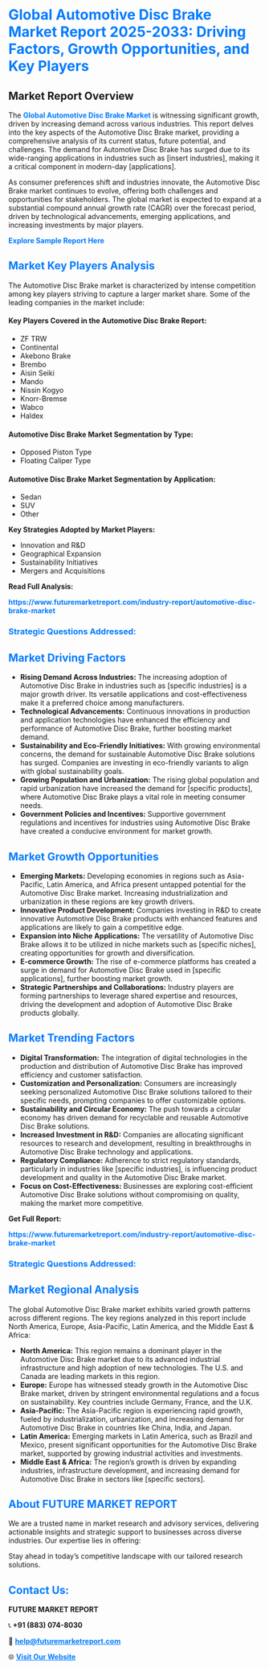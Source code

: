 <h1 style="color: #007BFF;">Global Automotive Disc Brake Market Report 2025-2033: Driving Factors, Growth Opportunities, and Key Players</h1>

<section id="overview">
<h2>Market Report Overview</h2>
<p>The <a href="https://www.futuremarketreport.com/industry-report/automotive-disc-brake-market" style="color: #007BFF; text-decoration: none;"><strong>Global Automotive Disc Brake Market</strong></a> is witnessing significant growth, driven by increasing demand across various industries. This report delves into the key aspects of the Automotive Disc Brake market, providing a comprehensive analysis of its current status, future potential, and challenges. The demand for Automotive Disc Brake has surged due to its wide-ranging applications in industries such as [insert industries], making it a critical component in modern-day [applications].</p>
<p>As consumer preferences shift and industries innovate, the Automotive Disc Brake market continues to evolve, offering both challenges and opportunities for stakeholders. The global market is expected to expand at a substantial compound annual growth rate (CAGR) over the forecast period, driven by technological advancements, emerging applications, and increasing investments by major players.</p>
</section>

<section id="overview">
<p><a href="https://www.futuremarketreport.com/request-sample/reportId=106153" style="color: #007BFF; text-decoration: none;"><strong>Explore Sample Report Here</strong></a></p>
</section>

<section id="key-players">
<h2 style="color: #007BFF;">Market Key Players Analysis</h2>
<p>The Automotive Disc Brake market is characterized by intense competition among key players striving to capture a larger market share. Some of the leading companies in the market include:</p>
<h4>Key Players Covered in the Automotive Disc Brake Report:</h4>
<ul><li>ZF TRW</li><li>Continental</li><li>Akebono Brake</li><li>Brembo</li><li>Aisin Seiki</li><li>Mando</li><li>Nissin Kogyo</li><li>Knorr-Bremse</li><li>Wabco</li><li>Haldex</li></ul>
<h4>Automotive Disc Brake Market Segmentation by Type:</h4>
<ul><li>Opposed Piston Type</li><li>Floating Caliper Type</li></ul>

<h4>Automotive Disc Brake Market Segmentation by Application:</h4>
<ul><li>Sedan</li><li>SUV</li><li>Other</li></ul>
<p><strong>Key Strategies Adopted by Market Players:</strong></p>
<ul>
<li>Innovation and R&D</li>
<li>Geographical Expansion</li>
<li>Sustainability Initiatives</li>
<li>Mergers and Acquisitions</li>
</ul>
</section>

<section>
<p><strong>Read Full Analysis: </strong></p><a href="https://www.futuremarketreport.com/industry-report/automotive-disc-brake-market" style="color: #007BFF; text-decoration: none;"><strong>https://www.futuremarketreport.com/industry-report/automotive-disc-brake-market</strong></a>
<h3 style="color: #007BFF;">Strategic Questions Addressed:</h3>
</section>

<section id="driving-factors">
<h2 style="color: #007BFF;">Market Driving Factors</h2>
<ul>
<li><strong>Rising Demand Across Industries:</strong> The increasing adoption of Automotive Disc Brake in industries such as [specific industries] is a major growth driver. Its versatile applications and cost-effectiveness make it a preferred choice among manufacturers.</li>
<li><strong>Technological Advancements:</strong> Continuous innovations in production and application technologies have enhanced the efficiency and performance of Automotive Disc Brake, further boosting market demand.</li>
<li><strong>Sustainability and Eco-Friendly Initiatives:</strong> With growing environmental concerns, the demand for sustainable Automotive Disc Brake solutions has surged. Companies are investing in eco-friendly variants to align with global sustainability goals.</li>
<li><strong>Growing Population and Urbanization:</strong> The rising global population and rapid urbanization have increased the demand for [specific products], where Automotive Disc Brake plays a vital role in meeting consumer needs.</li>
<li><strong>Government Policies and Incentives:</strong> Supportive government regulations and incentives for industries using Automotive Disc Brake have created a conducive environment for market growth.</li>
</ul>
</section>

<section id="growth-opportunities">
<h2 style="color: #007BFF;">Market Growth Opportunities</h2>
<ul>
<li><strong>Emerging Markets:</strong> Developing economies in regions such as Asia-Pacific, Latin America, and Africa present untapped potential for the Automotive Disc Brake market. Increasing industrialization and urbanization in these regions are key growth drivers.</li>
<li><strong>Innovative Product Development:</strong> Companies investing in R&D to create innovative Automotive Disc Brake products with enhanced features and applications are likely to gain a competitive edge.</li>
<li><strong>Expansion into Niche Applications:</strong> The versatility of Automotive Disc Brake allows it to be utilized in niche markets such as [specific niches], creating opportunities for growth and diversification.</li>
<li><strong>E-commerce Growth:</strong> The rise of e-commerce platforms has created a surge in demand for Automotive Disc Brake used in [specific applications], further boosting market growth.</li>
<li><strong>Strategic Partnerships and Collaborations:</strong> Industry players are forming partnerships to leverage shared expertise and resources, driving the development and adoption of Automotive Disc Brake products globally.</li>
</ul>
</section>

<section id="trending-factors">
<h2 style="color: #007BFF;">Market Trending Factors</h2>
<ul>
<li><strong>Digital Transformation:</strong> The integration of digital technologies in the production and distribution of Automotive Disc Brake has improved efficiency and customer satisfaction.</li>
<li><strong>Customization and Personalization:</strong> Consumers are increasingly seeking personalized Automotive Disc Brake solutions tailored to their specific needs, prompting companies to offer customizable options.</li>
<li><strong>Sustainability and Circular Economy:</strong> The push towards a circular economy has driven demand for recyclable and reusable Automotive Disc Brake solutions.</li>
<li><strong>Increased Investment in R&D:</strong> Companies are allocating significant resources to research and development, resulting in breakthroughs in Automotive Disc Brake technology and applications.</li>
<li><strong>Regulatory Compliance:</strong> Adherence to strict regulatory standards, particularly in industries like [specific industries], is influencing product development and quality in the Automotive Disc Brake market.</li>
<li><strong>Focus on Cost-Effectiveness:</strong> Businesses are exploring cost-efficient Automotive Disc Brake solutions without compromising on quality, making the market more competitive.</li>
</ul>
</section>

<section>
<p><strong>Get Full Report: </strong></p><a href="https://www.futuremarketreport.com/industry-report/automotive-disc-brake-market" style="color: #007BFF; text-decoration: none;"><strong>https://www.futuremarketreport.com/industry-report/automotive-disc-brake-market</strong></a>
<h3 style="color: #007BFF;">Strategic Questions Addressed:</h3>
</section>


<section id="regional-analysis">
<h2 style="color: #007BFF;">Market Regional Analysis</h2>
<p>The global Automotive Disc Brake market exhibits varied growth patterns across different regions. The key regions analyzed in this report include North America, Europe, Asia-Pacific, Latin America, and the Middle East & Africa:</p>
<ul>
<li><strong>North America:</strong> This region remains a dominant player in the Automotive Disc Brake market due to its advanced industrial infrastructure and high adoption of new technologies. The U.S. and Canada are leading markets in this region.</li>
<li><strong>Europe:</strong> Europe has witnessed steady growth in the Automotive Disc Brake market, driven by stringent environmental regulations and a focus on sustainability. Key countries include Germany, France, and the U.K.</li>
<li><strong>Asia-Pacific:</strong> The Asia-Pacific region is experiencing rapid growth, fueled by industrialization, urbanization, and increasing demand for Automotive Disc Brake in countries like China, India, and Japan.</li>
<li><strong>Latin America:</strong> Emerging markets in Latin America, such as Brazil and Mexico, present significant opportunities for the Automotive Disc Brake market, supported by growing industrial activities and investments.</li>
<li><strong>Middle East & Africa:</strong> The region’s growth is driven by expanding industries, infrastructure development, and increasing demand for Automotive Disc Brake in sectors like [specific sectors].</li>
</ul>
</section>

<footer>
<h2 style="color: #007BFF;">About FUTURE MARKET REPORT</h2>
<p>We are a trusted name in market research and advisory services, delivering actionable insights and strategic support to businesses across diverse industries. Our expertise lies in offering:</p>

<p>Stay ahead in today’s competitive landscape with our tailored research solutions.</p>

<h2 style="color: #007BFF;">Contact Us:</h2>
<p><strong>FUTURE MARKET REPORT</strong></p>
<p>📞 <strong>+91 (883) 074-8030</strong></p>
<p>📧 <strong><a href="mailto:help@futuremarketreport.com" style="color: #007BFF;">help@futuremarketreport.com</a></strong></p>
<p>🌐 <strong><a href="https://www.futuremarketreport.com/" style="color: #007BFF;">Visit Our Website</a></strong></p>
</footer>